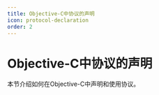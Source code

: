 ```yaml
---
title: Objective-C中协议的声明
icon: protocol-declaration
order: 2
---
```


# Objective-C中协议的声明

本节介绍如何在Objective-C中声明和使用协议。
